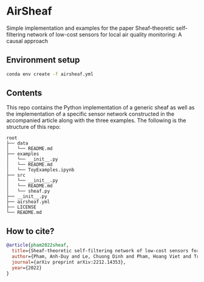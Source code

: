 # AirSheaf
Simple implementation and examples for the paper Sheaf-theoretic self-filtering network of low-cost sensors for local air quality monitoring: A causal approach

## Environment setup

```sh
conda env create -f airsheaf.yml
```

## Contents
This repo contains the Python implementation of a generic sheaf as well as the implementation of a specific sensor network constructed in the accompanied article along with the three examples. The following is the structure of this repo:

```
root
├── data
│   └── README.md
├── examples
│   └── __init__.py
│   └── README.md
│   └── ToyExamples.ipynb
├── src
│   └── __init__.py
│   └── README.md
│   └── sheaf.py
├── __init__.py
├── airsheaf.yml
├── LICENSE
└── README.md
```

## How to cite?
~~~bibtex
@article{pham2022sheaf,
  title={Sheaf-theoretic self-filtering network of low-cost sensors for local air quality monitoring: A causal approach},
  author={Pham, Anh-Duy and Le, Chuong Dinh and Pham, Hoang Viet and Tran, Thinh Gia and Vo, Dat Thanh and Tran, Chau Long and Le, An Dinh and Vo, Hien Bich},
  journal={arXiv preprint arXiv:2212.14353},
  year={2022}
}
